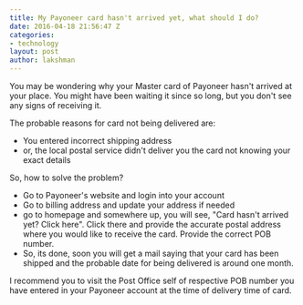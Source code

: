 ```yaml
---
title: My Payoneer card hasn't arrived yet, what should I do?
date: 2016-04-18 21:56:47 Z
categories:
- technology
layout: post
author: lakshman
---
```


You may be wondering why your Master card of Payoneer hasn't arrived at your place. You might have been waiting it since so long, but you don't see any signs of receiving it.

The probable reasons for card not being delivered are:

<ul>
	<li>You entered incorrect shipping address</li>
	<li>or, the local postal service didn't deliver you the card not knowing your exact details</li>
</ul>

So, how to solve the problem?

<ul>
	<li>Go to Payoneer's website and login into your account</li>
	<li>Go to billing address and update your address if needed</li>
	<li>go to homepage and somewhere up, you will see, "Card hasn't arrived yet? Click here". Click there and provide the accurate postal address where you would like to receive the card. Provide the correct POB number.</li>
	<li>So, its done, soon you will get a mail saying that your card has been shipped and the probable date for being delivered is around one month.</li>
</ul>

I recommend you to visit the Post Office self of respective POB number you have entered in your Payoneer account at the time of delivery time of card.
